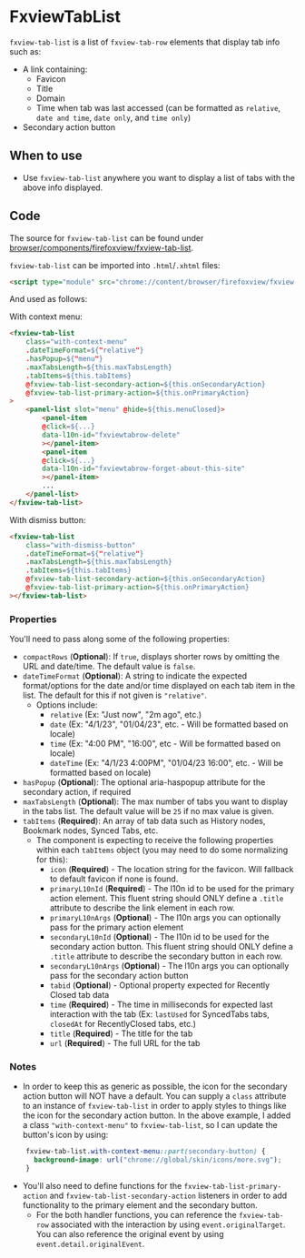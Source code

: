 # FxviewTabList

`fxview-tab-list` is a list of `fxview-tab-row` elements that display tab info such as:
* A link containing:
    * Favicon
    * Title
    * Domain
    * Time when tab was last accessed (can be formatted as `relative`, `date and time`, `date only`, and `time only`)
* Secondary action button

## When to use

* Use `fxview-tab-list` anywhere you want to display a list of tabs with the above info displayed.

## Code

The source for `fxview-tab-list` can be found under
[browser/components/firefoxview/fxview-tab-list](https://searchfox.org/mozilla-central/source/browser/components/firefoxview/fxview-tab-list.mjs).

`fxview-tab-list` can be imported into `.html`/`.xhtml` files:

```html
<script type="module" src="chrome://content/browser/firefoxview/fxview-tab-list.mjs"></script>
```

And used as follows:

With context menu:
```html
<fxview-tab-list
    class="with-context-menu"
    .dateTimeFormat=${"relative"}
    .hasPopup=${"menu"}
    .maxTabsLength=${this.maxTabsLength}
    .tabItems=${this.tabItems}
    @fxview-tab-list-secondary-action=${this.onSecondaryAction}
    @fxview-tab-list-primary-action=${this.onPrimaryAction}
>
    <panel-list slot="menu" @hide=${this.menuClosed}>
        <panel-item
        @click=${...}
        data-l10n-id="fxviewtabrow-delete"
        ></panel-item>
        <panel-item
        @click=${...}
        data-l10n-id="fxviewtabrow-forget-about-this-site"
        ></panel-item>
        ...
    </panel-list>
</fxview-tab-list>
```
With dismiss button:
```html
<fxview-tab-list
    class="with-dismiss-button"
    .dateTimeFormat=${"relative"}
    .maxTabsLength=${this.maxTabsLength}
    .tabItems=${this.tabItems}
    @fxview-tab-list-secondary-action=${this.onSecondaryAction}
    @fxview-tab-list-primary-action=${this.onPrimaryAction}
></fxview-tab-list>
```

### Properties

You'll need to pass along some of the following properties:
* `compactRows` (**Optional**): If `true`, displays shorter rows by omitting the URL and date/time. The default value is `false`.
* `dateTimeFormat` (**Optional**): A string to indicate the expected format/options for the date and/or time displayed on each tab item in the list. The default for this if not given is `"relative"`.
    * Options include:
        * `relative` (Ex: "Just now", "2m ago", etc.)
        * `date` (Ex: "4/1/23", "01/04/23", etc. - Will be formatted based on locale)
        * `time` (Ex: "4:00 PM", "16:00", etc - Will be formatted based on locale)
        * `dateTime` (Ex: "4/1/23 4:00PM", "01/04/23 16:00", etc. - Will be formatted based on locale)
* `hasPopup` (**Optional**): The optional aria-haspopup attribute for the secondary action, if required
* `maxTabsLength` (**Optional**): The max number of tabs you want to display in the tabs list. The default value will be `25` if no max value is given.
* `tabItems` (**Required**): An array of tab data such as History nodes, Bookmark nodes, Synced Tabs, etc.
    * The component is expecting to receive the following properties within each `tabItems` object (you may need to do some normalizing for this):
        * `icon` (**Required**) - The location string for the favicon. Will fallback to default favicon if none is found.
        * `primaryL10nId` (**Required**) - The l10n id to be used for the primary action element. This fluent string should ONLY define a `.title` attribute to describe the link element in each row.
        * `primaryL10nArgs` (**Optional**) - The l10n args you can optionally pass for the primary action element
        * `secondaryL10nId` (**Optional**) -  The l10n id to be used for the secondary action button. This fluent string should ONLY define a `.title` attribute to describe the secondary button in each row.
        * `secondaryL10nArgs` (**Optional**) - The l10n args you can optionally pass for the secondary action button
        * `tabid` (**Optional**) - Optional property expected for Recently Closed tab data
        * `time` (**Required**) - The time in milliseconds for expected last interaction with the tab (Ex: `lastUsed` for SyncedTabs tabs, `closedAt` for RecentlyClosed tabs, etc.)
        * `title` (**Required**) - The title for the tab
        * `url` (**Required**) - The full URL for the tab


### Notes

* In order to keep this as generic as possible, the icon for the secondary action button will NOT have a default. You can supply a `class` attribute to an instance of `fxview-tab-list` in order to apply styles to things like the icon for the secondary action button. In the above example, I added a class `"with-context-menu"` to `fxview-tab-list`, so I can update the button's icon by using:
```css
    fxview-tab-list.with-context-menu::part(secondary-button) {
      background-image: url("chrome://global/skin/icons/more.svg");
    }
```
* You'll also need to define functions for the `fxview-tab-list-primary-action` and `fxview-tab-list-secondary-action` listeners in order to add functionality to the primary element and the secondary button.
    * For the both handler functions, you can reference the `fxview-tab-row` associated with the interaction by using `event.originalTarget`. You can also reference the original event by using `event.detail.originalEvent`.
